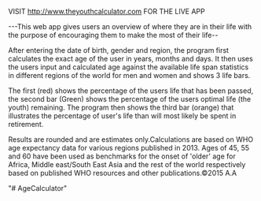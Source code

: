 VISIT http://www.theyouthcalculator.com FOR THE LIVE APP

---This web app gives users an overview of where they are in their life with the purpose of encouraging them to make the most of their life--

After entering the date of birth, gender and region, the program first calculates the exact age of the user in years, months and days. It then uses the users input and calculated age against the available life span statistics in different regions of the world for men and women and shows 3 life bars.

The first (red) shows the percentage of the users life that has been passed, the second bar (Green) shows the percentage of the users optimal life (the youth) remaining. The program then shows the third bar (orange) that illustrates the percentage of user's life than will most likely be spent in retirement.

Results are rounded and are estimates only.Calculations are based on WHO age expectancy data for various regions published in 2013. Ages of 45, 55 and 60 have been used as benchmarks for the onset of 'older' age for Africa, Middle east/South East Asia and the rest of the world respectively based on published WHO resources and other publications.©2015 A.A



"# AgeCalculator"
